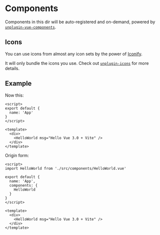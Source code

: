 # Components

Components in this dir will be auto-registered and on-demand, powered by [`unplugin-vue-components`](https://github.com/antfu/unplugin-vue-components).

## Icons

You can use icons from almost any icon sets by the power of [Iconify](https://iconify.design/).

It will only bundle the icons you use. Check out [`unplugin-icons`](https://github.com/antfu/unplugin-icons) for more details.

## Example

Now this:

```vue
<script>
export default {
  name: 'App'
}
</script>

<template>
  <div>
    <HelloWorld msg="Hello Vue 3.0 + Vite" />
  </div>
</template>
```

Origin form:

```vue
<script>
import HelloWorld from './src/components/HelloWorld.vue'

export default {
  name: 'App',
  components: {
    HelloWorld
  }
}
</script>

<template>
  <div>
    <HelloWorld msg="Hello Vue 3.0 + Vite" />
  </div>
</template>
```

